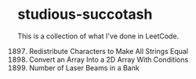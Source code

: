 # studious-succotash

This is a collection of what I've done in LeetCode.

1897. Redistribute Characters to Make All Strings Equal
2610. Convert an Array Into a 2D Array With Conditions  
2125. Number of Laser Beams in a Bank


